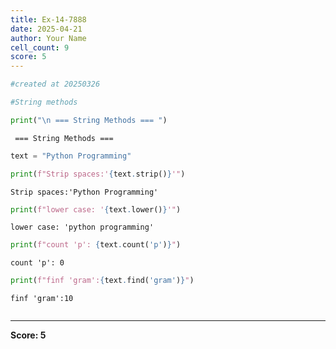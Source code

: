 ```yaml
---
title: Ex-14-7888
date: 2025-04-21
author: Your Name
cell_count: 9
score: 5
---
```


```python
#created at 20250326
```


```python
#String methods
```


```python
print("\n === String Methods === ")
```

    
     === String Methods === 



```python
text = "Python Programming"
```


```python
print(f"Strip spaces:'{text.strip()}'")
```

    Strip spaces:'Python Programming'



```python
print(f"lower case: '{text.lower()}'")
```

    lower case: 'python programming'



```python
print(f"count 'p': {text.count('p')}")
```

    count 'p': 0



```python
print(f"finf 'gram':{text.find('gram')}")
```

    finf 'gram':10



```python

```


---
**Score: 5**